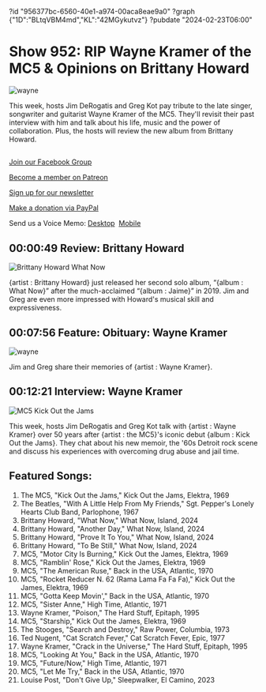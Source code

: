 ?id "956377bc-6560-40e1-a974-00aca8eae9a0"
?graph {"1D":"BLtqVBM4md","KL":"42MGykutvz"}
?pubdate "2024-02-23T06:00"
# Show 952: RIP Wayne Kramer of the MC5 & Opinions on Brittany Howard

![wayne](https://static.soundopinions.org/images/2024/wayne.jpeg)

This week, hosts Jim DeRogatis and Greg Kot pay tribute to the late singer, songwriter and guitarist Wayne Kramer of the MC5. They'll revisit their past interview with him and talk about his life, music and the power of collaboration. Plus, the hosts will review the new album from Brittany Howard.



## 

[Join our Facebook Group](https://bit.ly/3sivr9T)

[Become a member on Patreon](https://bit.ly/3slWZvc)

[Sign up for our newsletter](https://bit.ly/3eEvRnG)

[Make a donation via PayPal](https://bit.ly/3dmt9lU)

Send us a Voice Memo: [Desktop](bit.ly/2RyD5Ah)  [Mobile](sayhi.chat/soundops)



## 00:00:49 Review: Brittany Howard

![Brittany Howard What Now](https://static.soundopinions.org/assets/952/1D7.jpg)

{artist : Brittany Howard} just released her second solo album, “{album : What Now}” after the much-acclaimed “{album : Jaime}” in 2019. Jim and Greg are even more impressed with Howard's musical skill and expressiveness.



## 00:07:56 Feature: Obituary: Wayne Kramer

![wayne](https://static.soundopinions.org/images/2024/wayne.jpeg)

Jim and Greg share their memories of {artist : Wayne Kramer}.



## 00:12:21 Interview: Wayne Kramer

![MC5 Kick Out the Jams](https://static.soundopinions.org/assets/952/KL12.jpg)

This week, hosts Jim DeRogatis and Greg Kot talk with {artist : Wayne Kramer} over 50 years after {artist : the MC5}'s iconic debut {album : Kick Out the Jams}. They chat about his new memoir, the '60s Detroit rock scene and discuss his experiences with overcoming drug abuse and jail time.



## Featured Songs:

1. The MC5, "Kick Out the Jams," Kick Out the Jams, Elektra, 1969
2. The Beatles, "With A Little Help From My Friends," Sgt. Pepper's Lonely Hearts Club Band, Parlophone, 1967
3. Brittany Howard, "What Now," What Now, Island, 2024
4. Brittany Howard, "Another Day," What Now, Island, 2024
5. Brittany Howard, "Prove It To You," What Now, Island, 2024
6. Brittany Howard, "To Be Still," What Now, Island, 2024
7. MC5, "Motor City Is Burning," Kick Out the James, Elektra, 1969
8. MC5, "Ramblin' Rose," Kick Out the James, Elektra, 1969
9. MC5, "The American Ruse," Back in the USA, Atlantic, 1970
10. MC5, "Rocket Reducer N. 62 (Rama Lama Fa Fa Fa)," Kick Out the James, Elektra, 1969
11. MC5, "Gotta Keep Movin'," Back in the USA, Atlantic, 1970
12. MC5, "Sister Anne," High Time, Atlantic, 1971
13. Wayne Kramer, "Poison," The Hard Stuff, Epitaph, 1995
14. MC5, "Starship," Kick Out the James, Elektra, 1969
15. The Stooges, "Search and Destroy," Raw Power, Columbia, 1973
16. Ted Nugent, "Cat Scratch Fever," Cat Scratch Fever, Epic, 1977
17. Wayne Kramer, "Crack in the Universe," The Hard Stuff, Epitaph, 1995
18. MC5, "Looking At You," Back in the USA, Atlantic, 1970
19. MC5, "Future/Now," High Time, Atlantic, 1971
20. MC5, "Let Me Try," Back in the USA, Atlantic, 1970
21. Louise Post, "Don't Give Up," Sleepwalker, El Camino, 2023